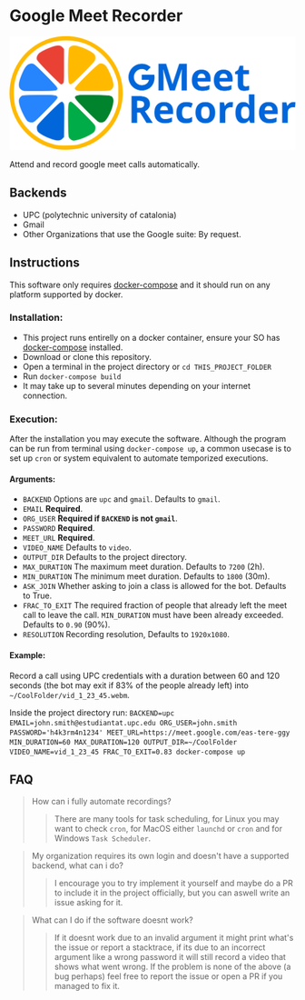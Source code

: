 # Google Meet Recorder
<img src="./logo.svg" alt="Google Meet Recorder logo" height="200"/><p>Attend and record google meet calls automatically.</p>
## Backends
 - UPC (polytechnic university of catalonia)
 - Gmail
 - Other Organizations that use the Google suite: By request.
## Instructions
This software only requires [docker-compose](https://docs.docker.com/compose/install "Install docker-compose") and it should run on any platform supported by docker.
### Installation:
 - This project runs entirelly on a docker container, ensure your SO has [docker-compose](https://docs.docker.com/compose/install "Install docker-compose") installed.
 - Download or clone this repository.
 - Open a terminal in the project directory or `cd THIS_PROJECT_FOLDER`
 - Run `docker-compose build`
 - It may take up to several minutes depending on your internet connection.
### Execution:
After the installation you may execute the software. Although the program
can be run from terminal using `docker-compose up`, a common usecase is to set up `cron` or system equivalent
to automate temporized executions.
#### Arguments:
 - `BACKEND` Options are `upc` and `gmail`. Defaults to `gmail`.
 - `EMAIL` **Required**.
 - `ORG_USER` **Required if `BACKEND` is not `gmail`**.
 - `PASSWORD` **Required**.
 - `MEET_URL` **Required**.
 - `VIDEO_NAME` Defaults to `video`.
 - `OUTPUT_DIR` Defaults to the project directory.
 - `MAX_DURATION` The maximum meet duration. Defaults to `7200` (2h).
 - `MIN_DURATION` The minimum meet duration. Defaults to `1800` (30m).
 - `ASK_JOIN` Whether asking to join a class is allowed for the bot. Defaults to True.
 - `FRAC_TO_EXIT` The required fraction of people that already left the meet call to leave the call. `MIN_DURATION` must have been already exceeded. Defaults to `0.90` (90%).
 - `RESOLUTION` Recording resolution, Defaults to `1920x1080`.

#### Example:
Record a call using UPC credentials with a duration between 60 and 120 seconds (the bot may exit if 83% of the people already left) into `~/CoolFolder/vid_1_23_45.webm`.

Inside the project directory run:
`BACKEND=upc EMAIL=john.smith@estudiantat.upc.edu ORG_USER=john.smith PASSWORD='h4k3rm4n1234' MEET_URL=https://meet.google.com/eas-tere-ggy MIN_DURATION=60 MAX_DURATION=120 OUTPUT_DIR=~/CoolFolder VIDEO_NAME=vid_1_23_45 FRAC_TO_EXIT=0.83 docker-compose up`

## FAQ
> How can i fully automate recordings?
>> There are many tools for task scheduling, for Linux you may want to check `cron`, for MacOS either `launchd` or `cron` and for Windows `Task Scheduler`.

> My organization requires its own login and doesn't have a supported backend, what can i do?
>> I encourage you to try implement it yourself and maybe do a PR to include it in the project officially, but you can aswell write an issue asking for it.

> What can I do if the software doesnt work?
>> If it doesnt work due to an invalid argument it might print what's the issue or report a stacktrace, if its due to an incorrect argument like a wrong password it will still record a video that shows what went wrong. If the problem is none of the above (a bug perhaps) feel free to report the issue or open a PR if you managed to fix it. 